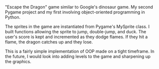 "Escape the Dragon" game similar to Google's dinosaur game. My second Pygame project and my first involving object-oriented programming in Python.

The sprites in the game are instantiated from Pygame's MySprite class. I built functions allowing the sprite to jump, double-jump, and duck. The user's score 
is kept and incremented as they dodge flames. If they hit a flame, the dragon catches up and they lose.

This is a fairly simple implementation of OOP made on a tight timeframe. In the future, I would look into adding levels to the game and sharpening up the 
graphics.
